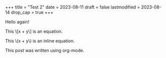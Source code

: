 +++
title = "Test 2"
date = 2023-08-11
draft = false
lastmodified = 2023-08-14
drop_cap = true
+++

Hello again!

This \\[x + y\\] is an equation.

This \\(x + y\\) is an inline equation.

This post was written using org-mode.
